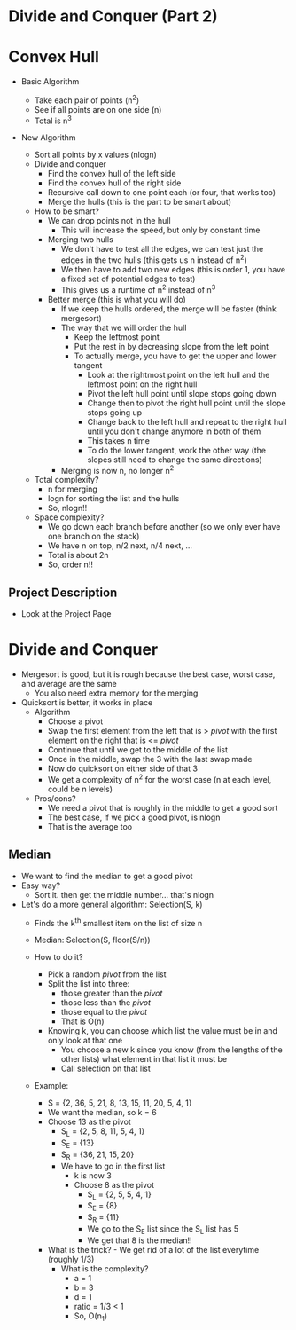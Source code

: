 # Divide and Conquer (Part 2)


# Convex Hull

- Basic Algorithm
    - Take each pair of points (n<sup>2</sup>)
    - See if all points are on one side (n)
    - Total is n<sup>3</sup>

- New Algorithm
    - Sort all points by x values (nlogn)
    - Divide and conquer
        - Find the convex hull of the left side
        - Find the convex hull of the right side
        - Recursive call down to one point each (or four, that works too)
        - Merge the hulls (this is the part to be smart about)
    - How to be smart?
        - We can drop points not in the hull
            - This will increase the speed, but only by constant time
        - Merging two hulls
            - We don't have to test all the edges, we can test just the edges in the two hulls (this gets us n instead of n<sup>2</sup>)
            - We then have to add two new edges (this is order 1, you have a fixed set of potential edges to test)
            - This gives us a runtime of n<sup>2</sup> instead of n<sup>3</sup>
        - Better merge (this is what you will do)
            - If we keep the hulls ordered, the merge will be faster (think mergesort)
            - The way that we will order the hull
                - Keep the leftmost point
                - Put the rest in by decreasing slope from the left point
                - To actually merge, you have to get the upper and lower tangent
                    - Look at the rightmost point on the left hull and the leftmost point on the right hull
                    - Pivot the left hull point until slope stops going down
                    - Change then to pivot the right hull point until the slope stops going up
                    - Change back to the left hull and repeat to the right hull until you don't change anymore in both of them
                    - This takes n time
                    - To do the lower tangent, work the other way (the slopes still need to change the same directions)
            - Merging is now n, no longer n<sup>2</sup>
    - Total complexity?
        - n for merging
        - logn for sorting the list and the hulls
        - So, nlogn!!
    - Space complexity?
        - We go down each branch before another (so we only ever have one branch on the stack)
        - We have n on top, n/2 next, n/4 next, ...
        - Total is about 2n
        - So, order n!!

## Project Description

- Look at the Project Page


# Divide and Conquer

- Mergesort is good, but it is rough because the best case, worst case, and average are the same
    - You also need extra memory for the merging
- Quicksort is better, it works in place
    - Algorithm
        - Choose a pivot
        - Swap the first element from the left that is > <i>pivot</i> with the first element on the right that is <= <i>pivot</i>
        - Continue that until we get to the middle of the list
        - Once in the middle, swap the 3 with the last swap made
        - Now do quicksort on either side of that 3
        - We get a complexity of n<sup>2</sup> for the worst case (n at each level, could be n levels)
    - Pros/cons?
        - We need a pivot that is roughly in the middle to get a good sort
        - The best case, if we pick a good pivot, is nlogn
        - That is the average too

## Median

- We want to find the median to get a good pivot
- Easy way?
    - Sort it. then get the middle number... that's nlogn
- Let's do a more general algorithm: Selection(S, k)
    - Finds the k<sup>th</sup> smallest item on the list of size n
    - Median: Selection(S, floor(S/n))
    - How to do it?
        - Pick a random <i>pivot</i> from the list
        - Split the list into three:
            - those greater than the <i>pivot</i>
            - those less than the <i>pivot</i>
            - those equal to the <i>pivot</i>
            - That is O(n)
        - Knowing k, you can choose which list the value must be in and only look at that one
            - You choose a new k since you know (from the lengths of the other lists) what element in that list it must be
            - Call selection on that list

    - Example:
        - S = {2, 36, 5, 21, 8, 13, 15, 11, 20, 5, 4, 1}
        - We want the median, so k = 6
        - Choose 13 as the pivot
            - S<sub>L</sub> = {2, 5, 8, 11, 5, 4, 1}
            - S<sub>E</sub> = {13}
            - S<sub>R</sub> = {36, 21, 15, 20}
            - We have to go in the first list
                - k is now 3
                - Choose 8 as the pivot
                    - S<sub>L</sub> = {2, 5, 5, 4, 1}
                    - S<sub>E</sub> = {8}
                    - S<sub>R</sub> = {11}
                    - We go to the S<sub>E</sub> list since the S<sub>L</sub> list has 5
                    - We get that 8 is the median!!
        - What is the trick?
                - We get rid of a lot of the list everytime (roughly 1/3)
            - What is the complexity?
                - a = 1
                - b = 3
                - d = 1
                - ratio = 1/3 < 1
                - So, O(n<sub>1</sub>)
